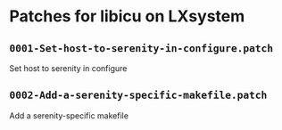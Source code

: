 # Patches for libicu on LXsystem

## `0001-Set-host-to-serenity-in-configure.patch`

Set host to serenity in configure


## `0002-Add-a-serenity-specific-makefile.patch`

Add a serenity-specific makefile


